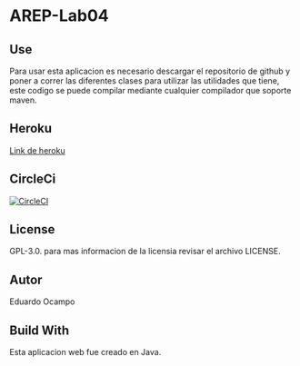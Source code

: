 # AREP-Lab04

## Use
Para usar esta aplicacion es necesario descargar el repositorio de github y poner a correr las diferentes clases para utilizar las utilidades que tiene, este codigo se puede compilar mediante cualquier compilador que soporte maven.

## Heroku

[Link de heroku](https://dashboard.heroku.com/apps/arep-lab03)

## CircleCi

[![CircleCI](https://circleci.com/gh/eocampo2728/AREP-Lab03.svg?style=svg)](https://circleci.com/gh/eocampo2728/AREP-Lab03)

## License

GPL-3.0. para mas informacion de la licensia revisar el archivo LICENSE.

## Autor
Eduardo Ocampo

## Build With
Esta aplicacion web fue creado en Java.
